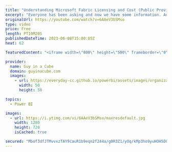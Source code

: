 ```yaml
---
title: "Understanding Microsoft Fabric Licensing and Cost (Public Preview)"
excerpt: "Everyone has been asking and now we have some information. Adam breaks down how Microsoft Fabric Licensing and costs work. Helping you get the most out of Fabric!  Announcing Microsoft Fabric capacities are available for purchase https://blog.fabric.microsoft.com/blog/announcing-microsoft-fabric-capacities-are-available-for-purchase"
originalUrl: https://youtube.com/watch?v=6AAeV3bSMso
type: video
price: Free
length: PT10M20S
publishedDateTime: 2023-06-08T15:00:05Z
heat: 62

featuredContent: "<iframe width=\"800\" height=\"500\" frameborder=\"0\" src=\"https://www.youtube.com/embed/6AAeV3bSMso\" allow=\"accelerometer; autoplay; encrypted-media; gyroscope; picture-in-picture\" allowfullscreen></iframe>"

provider:
  name: Guy in a Cube
  domain: guyinacube.com
  images:
    - url: https://everyday-cc.github.io/powerbi/assets/images/organizations/guyinacube.com-50x50.jpg
      width: 50
      height: 50

topics:
  - Power BI

images:
  - url: https://i.ytimg.com/vi/6AAeV3bSMso/maxresdefault.jpg
    width: 1280
    height: 720
    isCached: true

secured: "Mbof3dfJTMvvxzfAY9cauR1b9eqn2f244a/g0R3Z1/yOq/kMp3ho9yuHOH5D0Bv/8sWzeOTSoGg102Ugr/sa8OCR+99bGrx+ZBUWTDAQRSnyzT6uXuEto4+5FplAvhFrcCKiCPpcjFrJh7BpR3J352AdWBBmwA1JSLRrWOcD2AqWfB73fc2vwfmTeBV575HEZRWqeCUb1D+H30wOZ0yxB7fWjslbmVMdO+kMINuBcFVUREem1oBya085RDy4+iqA1HNDegxvpeevPnX3u3styFl09JgRa5qjo5ccEX2XS8rkQyjxnzEWXICIxuAasq63uZlZMf+xUeCo1NUNFOLRQhIWzJs6eCQbdKbDIkaJegDD3fK++HgoZn4RfjLe8WbzERmEAilfDGwhtVyu8ab4tNvbeav/vj5peJBx88RT1+c=;Y7pEDiXggqWLKsftX9vrZA=="
---
```


